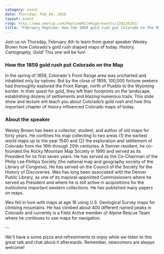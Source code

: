 ```yaml
---
category: event
date: Thursday, Feb 04, 2016
layout: event
rsvp: http://www.meetup.com/MaptimeMileHigh/events/228220292/
title: "February Maptime: How the 1859 gold rush put Colorado on the Map"
---
```


Join us on Thursday, February 4th to learn from guest speaker Wesley Brown how Colorado's gold rush shaped maps of today. _History, Cartography, Gold!_ This one will be fun!

### How the 1859 gold rush put Colorado on the Map

In the spring of 1858, Colorado's Front Range area was uncharted and inhabited only by natives.  But by the close of 1859, 100,000 fortune seekers had thoroughly explored the Front Range, north of Pueblo to the Wyoming border.  In their quest for gold, they left their footprints on the landscape, establishing dozens of settlements and blazing numerous trails.  This slide show and lecture will teach you about Colorado’s gold rush and how this important chapter of history influenced Colorado maps of today.

### About the speaker

Wesley Brown has been a collector, student, and author of old maps for forty years. He confines his map collecting to two areas (1) the earliest world maps up to the year 1540 and (2) the exploration and settlement of Colorado from the 16th through 20th centuries. A Denver resident, he co-founded the Rocky Mountain Map Society in 1990 and served as its President for its first seven years. He has served as the Co-Chairman of the Philip Lee Phillips Society (the national map and geography society of the Library of Congress). He has served on the Council of the Society for the History of Discoveries. Wes has long been associated with the Denver Public Library, as one of its mayoral-appointed Commissioners where he served as President and where he is still active in acquisitions for the institutions important western collections. He has published many papers on maps.

Wes fell in love with maps at age 16 using U.S. Geological Survey maps for climbing mountains. He has climbed about 400 different named peaks in Colorado and currently is a Field Active member of Alpine Rescue Team where he continues to use maps for navigation.

--

We'll have a some pizza and refreshments to enjoy while we listen to this great talk and chat about it afterwards. Remember, newcomers are always welcome!
